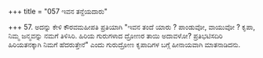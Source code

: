 +++
title = "057 ಇವನ ತನ್ದೆಯದಾರು"

+++
57. ಅದನ್ನು ಕೇಳಿ ಕೌರವಮಹೀಪತಿ ಪ್ರತಿಯಾಗಿ "ಇವನ ತಂದೆ ಯಾರು ? ಪಾಂಡುವೋ, ವಾಯುವೋ ? ಕೃಪಾ, ನಿಮ್ಮ ಜನ್ಮವನ್ನು ನಮಗೆ ತಿಳಿಸಿರಿ. ಹಿರಿಯ ಗುರುಗಳಾದ ದ್ರೋಣರ ತಾಯಿ ಅದಾವಳೋ? ಪ್ರತಿಭಟಿಸದಿರಿ ಹಿರಿಯತನಕ್ಕಾಗಿ ನಿಮಗೆ ಹೆದರುತ್ತೇನೆ" ಎಂದು ಗುರುದ್ರೋಣ ಕೃಪಾದಿಗಳ ಬಗ್ಗೆ ಹೀನಾಯವಾಗಿ ಮಾತನಾಡಿದನು.
